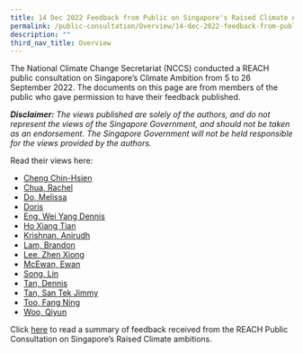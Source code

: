 ```yaml
---
title: 14 Dec 2022 Feedback from Public on Singapore's Raised Climate Ambition
permalink: /public-consultation/Overview/14-dec-2022-feedback-from-public-on-sg-raised-climate-ambition/
description: ""
third_nav_title: Overview
---
```


The National Climate Change Secretariat (NCCS) conducted a REACH public consultation on Singapore’s Climate Ambition from 5 to 26 September 2022. The documents on this page are from members of the public who gave permission to have their feedback published.

_**Disclaimer:**_ _The views published are solely of the authors, and do not represent the views of the Singapore Government, and should not be taken as an endorsement. The Singapore Government will not be held responsible for the views provided by the authors._

Read their views here:

*   [Cheng Chin-Hsien](/files/Cheng%20Chin-Hsien.pdf)
*   [Chua, Rachel](/files/PC2022_Rachel%20Chua.pdf)
*   [Do, Melissa](/files/PC2022_Melissa%20Do.pdf)
*   [Doris](/files/PC2022_Doris.pdf)
*   [Eng, Wei Yang Dennis](/files/PC2022_Dennis%20Eng%20Wei%20Yang.pdf)
*   [Ho Xiang Tian](/files/PC2022_Ho%20Xiang%20Tian.pdf)
*   [Krishnan, Anirudh](/files/PC2022_Anirudh%20Krishnan.pdf)
*   [Lam, Brandon](/files/PC2022_Brandon%20Lam.pdf)
*   [Lee, Zhen Xiong](/files/PC2022_Lee%20Zhen%20Xiong.pdf)
*   [McEwan, Ewan](/files/PC2022_Ewan%20McEwan.pdf)
*   [Song, Lin](/files/PC2022_Song%20Lin.pdf)
*   [Tan, Dennis](/files/PC2022_Dennis%20Tan.pdf)
*   [Tan, San Tek Jimmy]()
*   [Too, Fang Ning](/files/PC2022_Too%20Fang%20Ning.pdf)
*   [Woo, Qiyun](/files/PC2022_Woo%20Qiyun.pdf)

Click [here](https://www.nccs.gov.sg/public-consultation/25-oct-2022-feedback-reach-public-consultations-sg-climate-ambition/) to read a summary of feedback received from the REACH Public Consultation on Singapore’s Raised Climate ambitions.